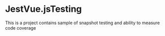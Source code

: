 # JestVue.jsTesting
This is a project contains sample of snapshot testing and ability to measure code coverage
